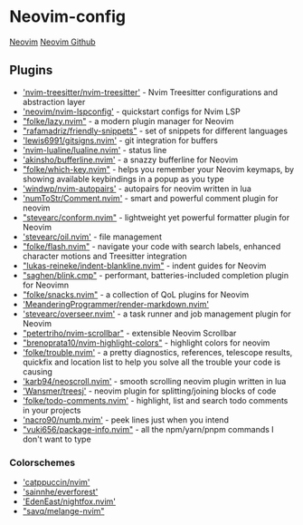 # Neovim-config

[Neovim](https://neovim.io/)
[Neovim Github](https://github.com/neovim/neovim)

## Plugins

- ['nvim-treesitter/nvim-treesitter'](https://github.com/nvim-treesitter/nvim-treesitter) - Nvim Treesitter configurations and abstraction layer
- ['neovim/nvim-lspconfig'](https://github.com/neovim/nvim-lspconfig) - quickstart configs for Nvim LSP
- ["folke/lazy.nvim"](https://github.com/folke/lazy.nvim) - a modern plugin manager for Neovim
- ["rafamadriz/friendly-snippets"](https://github.com/rafamadriz/friendly-snippets) - set of snippets for different languages
- ['lewis6991/gitsigns.nvim'](https://github.com/lewis6991/gitsigns.nvim) - git integration for buffers
- ['nvim-lualine/lualine.nvim'](https://github.com/nvim-lualine/lualine.nvim) - status line
- ['akinsho/bufferline.nvim'](https://github.com/akinsho/bufferline.nvim) - a snazzy bufferline for Neovim
- ["folke/which-key.nvim"](https://github.com/folke/which-key.nvim) - helps you remember your Neovim keymaps, by showing available keybindings in a popup as you type
- ['windwp/nvim-autopairs'](https://github.com/windwp/nvim-autopairs) - autopairs for neovim written in lua
- ['numToStr/Comment.nvim'](https://github.com/numToStr/Comment.nvim) - smart and powerful comment plugin for neovim
- ["stevearc/conform.nvim"](https://github.com/stevearc/conform.nvim) - lightweight yet powerful formatter plugin for Neovim
- ['stevearc/oil.nvim'](https://github.com/stevearc/oil.nvim) - file management
- ["folke/flash.nvim"](https://github.com/folke/flash.nvim) - navigate your code with search labels, enhanced character motions and Treesitter integration
- ["lukas-reineke/indent-blankline.nvim"](https://github.com/lukas-reineke/indent-blankline.nvim) - indent guides for Neovim
- ["saghen/blink.cmp"](https://github.com/saghen/blink.cmp) - performant, batteries-included completion plugin for Neovimn
- ["folke/snacks.nvim"](https://github.com/folke/snacks.nvim) - a collection of QoL plugins for Neovim
- ['MeanderingProgrammer/render-markdown.nvim'](https://github.com/MeanderingProgrammer/render-markdown.nvim)
- ['stevearc/overseer.nvim'](https://github.com/stevearc/overseer.nvim) - a task runner and job management plugin for Neovim
- ["petertriho/nvim-scrollbar"](https://github.com/petertriho/nvim-scrollbar) - extensible Neovim Scrollbar
- ["brenoprata10/nvim-highlight-colors"](https://github.com/brenoprata10/nvim-highlight-colors) - highlight colors for neovim
- ['folke/trouble.nvim'](https://github.com/folke/trouble.nvim) - a pretty diagnostics, references, telescope results, quickfix and location list to help you solve all the trouble your code is causing
- ['karb94/neoscroll.nvim'](https://github.com/karb94/neoscroll.nvim) - smooth scrolling neovim plugin written in lua
- ['Wansmer/treesj'](https://github.com/Wansmer/treesj) - neovim plugin for splitting/joining blocks of code
- ['folke/todo-comments.nvim'](https://github.com/folke/todo-comments.nvim) - highlight, list and search todo comments in your projects
- ['nacro90/numb.nvim'](https://github.com/nacro90/numb.nvim) - peek lines just when you intend
- ["vuki656/package-info.nvim"](https://github.com/vuki656/package-info.nvim) - all the npm/yarn/pnpm commands I don't want to type

### Colorschemes

- ['catppuccin/nvim'](https://github.com/catppuccin/nvim)
- ['sainnhe/everforest'](https://github.com/sainnhe/everforest)
- ['EdenEast/nightfox.nvim'](https://github.com/EdenEast/nightfox.nvim)
- ["savq/melange-nvim"](https://github.com/savq/melange-nvim)

